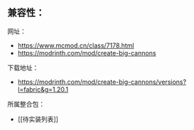 兼容性：
- 

网址：
- https://www.mcmod.cn/class/7178.html
- https://modrinth.com/mod/create-big-cannons

下载地址：
- https://modrinth.com/mod/create-big-cannons/versions?l=fabric&g=1.20.1

所属整合包：
- [[待实装列表]]